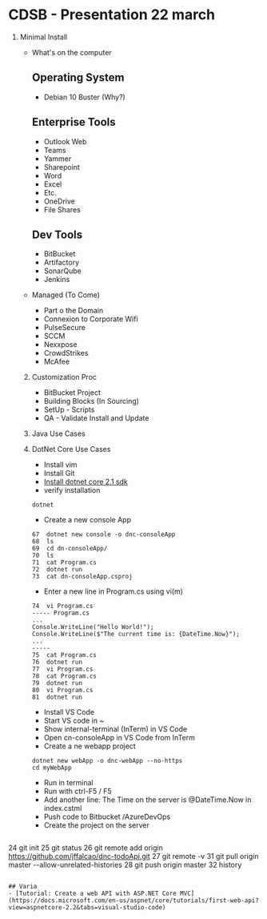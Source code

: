 # CDSB - Presentation 22 march

1.  Minimal Install
    - What's on the computer
        
        Operating System
        ----------------
        - Debian 10 Buster (Why?)
        
        Enterprise Tools
        ----------------
        - Outlook Web
        - Teams
        - Yammer
        - Sharepoint
        - Word
        - Excel
        - Etc.
        - OneDrive
        - File Shares
        
        Dev Tools 
        ---------
        - BitBucket
        - Artifactory
        - SonarQube
        - Jenkins
        
     - Managed (To Come)
        - Part o the Domain
        - Connexion to Corporate Wifi
        - PulseSecure
        - SCCM
        - Nexxpose
        - CrowdStrikes
        - McAfee

    2. Customization Proc
        - BitBucket Project
        - Building Blocks (In Sourcing)
        - SetUp - Scripts
        - QA - Validate Install and Update

    3. Java Use Cases

    4. DotNet Core Use Cases
        - Install vim
        - Install Git
        - [Install dotnet core 2.1 sdk](../../Debian10-buster.md)
        - verify installation
        ```
        dotnet
        ```
        - Create a new console App

        ```
        67  dotnet new console -o dnc-consoleApp
        68  ls
        69  cd dn-consoleApp/
        70  ls
        71  cat Program.cs 
        72  dotnet run
        73  cat dn-consoleApp.csproj  
        ```
        - Enter a new line in Program.cs using vi(m)

        ```
        74  vi Program.cs
        ----- Program.cs
        ...
        Console.WriteLine("Hello World!");
        Console.WriteLine($"The current time is: {DateTime.Now}");
        ...
        -----
        75  cat Program.cs 
        76  dotnet run
        77  vi Program.cs 
        78  cat Program.cs 
        79  dotnet run
        80  vi Program.cs 
        81  dotnet run
        ```
        - Install VS Code
        - Start VS code in ~
        - Show internal-terminal (InTerm) in VS Code
        - Open cn-consoleApp in VS Code from InTerm
        - Create a ne webapp project

        ```
        dotnet new webApp -o dnc-webApp --no-https
        cd myWebApp
        ```
        - Run in terminal
        - Run with ctrl-F5 / F5
        - Add another line: The Time on the server is @DateTime.Now in index.cstml
        - Push code to Bitbucket /AzureDevOps
        - Create the project on the server
        
        ```
   24  git init
   25  git status
   26  git remote add origin https://github.com/jffalcao/dnc-todoApi.git
   27  git remote -v
   31  git pull origin master --allow-unrelated-histories
   28  git push origin master
   32  history
   ```

## Varia
- [Tutorial: Create a web API with ASP.NET Core MVC](https://docs.microsoft.com/en-us/aspnet/core/tutorials/first-web-api?view=aspnetcore-2.2&tabs=visual-studio-code)







    
